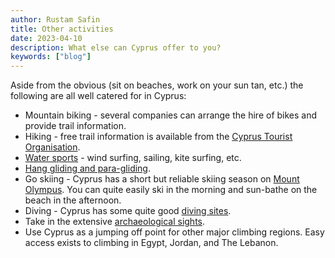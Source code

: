 ```yaml
---
author: Rustam Safin
title: Other activities
date: 2023-04-10
description: What else can Cyprus offer to you?
keywords: ["blog"]
---
```


Aside from the obvious (sit on beaches, work on your sun tan, etc.) the following are all well catered for in Cyprus:

* Mountain biking - several companies can arrange the hire of bikes and provide trail information.
* Hiking - free trail information is available from the [Cyprus Tourist Organisation](https://www.visitcyprus.com/index.php/en/).
* [Water sports](https://www.cypruswatersports.com/) - wind surfing, sailing, kite surfing, etc.
* [Hang gliding and para-gliding](https://www.paraglidingmap.com/sites/Cyprus/).
* Go skiing - Cyprus has a short but reliable skiing season on [Mount Olympus](http://www.skicyprus.com/). You can quite easily ski in the morning and sun-bathe on the beach in the afternoon.
* Diving - Cyprus has some quite good [diving sites](https://diveadvisor.com/cyprus).
* Take in the extensive [archaeological sights](http://www.cyprus-archaeology.org.uk/).
* Use Cyprus as a jumping off point for other major climbing regions. Easy access exists to climbing in Egypt, Jordan, and The Lebanon. 
